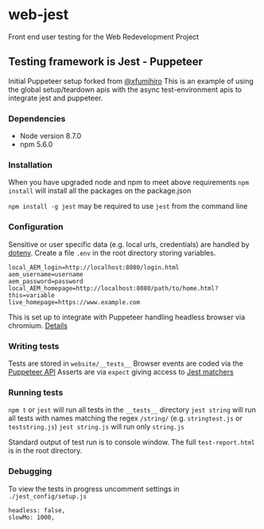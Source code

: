 # web-jest

Front end user testing for the Web Redevelopment Project

## Testing framework is Jest - Puppeteer
Initial Puppeteer setup forked from [@xfumihiro](https://github.com/xfumihiro/jest-puppeteer-example)
This is an example of using the global setup/teardown apis with the async test-environment apis to integrate jest and puppeteer.

### Dependencies
- Node version 8.7.0
- npm 5.6.0

### Installation
When you have upgraded node and npm to meet above requirements `npm install` will install all the packages on the package.json

`npm install -g jest` may be required to use `jest` from the command line

### Configuration
Sensitive or user specific data (e.g. local urls, credentials) are handled by [dotenv](https://www.npmjs.com/package/dotenv).
Create a file `.env` in the root directory storing variables.
```
local_AEM_login=http://localhost:8080/login.html
aem_username=username
aem_password=password
local_AEM_homepage=http://localhost:8080/path/to/home.html?this=variable
live_homepage=https://www.example.com
```

This is set up to integrate with Puppeteer handling headless browser via chromium. [Details](http://facebook.github.io/jest/docs/en/puppeteer.html#content)

### Writing tests
Tests are stored in `website/__tests__`
Browser events are coded via the [Puppeteer API](https://github.com/GoogleChrome/puppeteer/blob/master/docs/api.md)
Asserts are via `expect` giving access to [Jest matchers](http://facebook.github.io/jest/docs/en/using-matchers.html#content)

### Running tests
`npm t` or `jest` will run all tests in the `__tests__` directory
`jest string` will run all tests with names matching the regex `/string/` (e.g. `stringtest.js` or `teststring.js`)
`jest string.js` will run only `string.js`

Standard output of test run is to console window. The full `test-report.html` is in the root directory.

### Debugging
To view the tests in progress uncomment settings in `./jest_config/setup.js`
```
headless: false,
slowMo: 1000,
```

